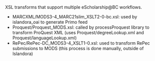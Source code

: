 XSL transforms that support multiple eScholarship@BC workflows.

* MARCXML/MODS3-4_MARC21slim_XSLT2-0-bc.xsl: used by islandora_oai to generate
Primo feed
* Proquest/Proquest_MODS.xsl: called by processProquest library to transform
ProQuest XML (uses Proquest/degreeLookup.xml and Proquest/languageLookup.xml)
* RePec/RePec-DC_MODS3-4_XSLT1-0.xsl: used to transform RePec submissions to
MODS (this process is done manually, outside of Islandora)
